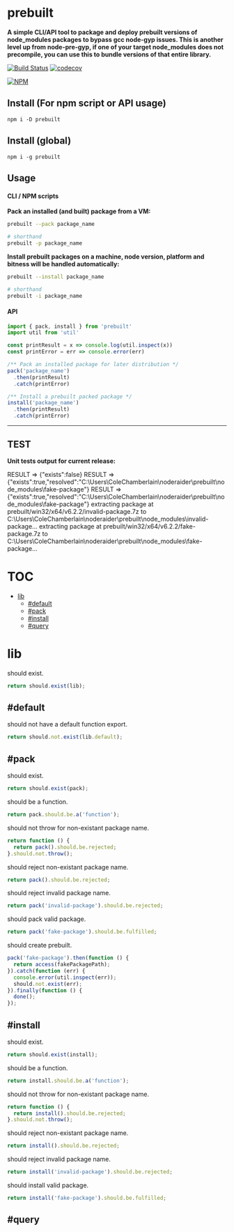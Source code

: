 # prebuilt

**A simple CLI/API tool to package and deploy prebuilt versions of node_modules packages to bypass gcc node-gyp issues. This is another level up from node-pre-gyp, if one of your target node_modules does not precompile, you can use this to bundle versions of that entire library.**


[![Build Status](https://travis-ci.org/noderaider/prebuilt.svg?branch=master)](https://travis-ci.org/noderaider/prebuilt)
[![codecov](https://codecov.io/gh/noderaider/prebuilt/branch/master/graph/badge.svg)](https://codecov.io/gh/noderaider/prebuilt)

[![NPM](https://nodei.co/npm/prebuilt.png?stars=true&downloads=true)](https://nodei.co/npm/prebuilt/)


## Install (For npm script or API usage)

`npm i -D prebuilt`

## Install (global)

`npm i -g prebuilt`

## Usage

#### CLI / NPM scripts

**Pack an installed (and built) package from a VM:**

```bash
prebuilt --pack package_name

# shorthand
prebuilt -p package_name
```

**Install prebuilt packages on a machine, node version, platform and bitness will be handled automatically:**

```bash
prebuilt --install package_name

# shorthand
prebuilt -i package_name
```


#### API

```js
import { pack, install } from 'prebuilt'
import util from 'util'

const printResult = x => console.log(util.inspect(x))
const printError = err => console.error(err)

/** Pack an installed package for later distribution */
pack('package_name')
  .then(printResult)
  .catch(printError)

/** Install a prebuilt packed package */
install('package_name')
  .then(printResult)
  .catch(printError)
```

---


## TEST

**Unit tests output for current release:**

RESULT => {"exists":false}
RESULT => {"exists":true,"resolved":"C:\\Users\\ColeChamberlain\\noderaider\\prebuilt\\node_modules\\fake-package"}
RESULT => {"exists":true,"resolved":"C:\\Users\\ColeChamberlain\\noderaider\\prebuilt\\node_modules\\fake-package"}
extracting package at prebuilt/win32/x64/v6.2.2/invalid-package.7z to C:\Users\ColeChamberlain\noderaider\prebuilt\node_modules\invalid-package...
extracting package at prebuilt/win32/x64/v6.2.2/fake-package.7z to C:\Users\ColeChamberlain\noderaider\prebuilt\node_modules\fake-package...
# TOC
   - [lib](#lib)
     - [#default](#lib-default)
     - [#pack](#lib-pack)
     - [#install](#lib-install)
     - [#query](#lib-query)
<a name=""></a>
 
<a name="lib"></a>
# lib
should exist.

```js
return should.exist(lib);
```

<a name="lib-default"></a>
## #default
should not have a default function export.

```js
return should.not.exist(lib.default);
```

<a name="lib-pack"></a>
## #pack
should exist.

```js
return should.exist(pack);
```

should be a function.

```js
return pack.should.be.a('function');
```

should not throw for non-existant package name.

```js
return function () {
  return pack().should.be.rejected;
}.should.not.throw();
```

should reject non-existant package name.

```js
return pack().should.be.rejected;
```

should reject invalid package name.

```js
return pack('invalid-package').should.be.rejected;
```

should pack valid package.

```js
return pack('fake-package').should.be.fulfilled;
```

should create prebuilt.

```js
pack('fake-package').then(function () {
  return access(fakePackagePath);
}).catch(function (err) {
  console.error(util.inspect(err));
  should.not.exist(err);
}).finally(function () {
  done();
});
```

<a name="lib-install"></a>
## #install
should exist.

```js
return should.exist(install);
```

should be a function.

```js
return install.should.be.a('function');
```

should not throw for non-existant package name.

```js
return function () {
  return install().should.be.rejected;
}.should.not.throw();
```

should reject non-existant package name.

```js
return install().should.be.rejected;
```

should reject invalid package name.

```js
return install('invalid-package').should.be.rejected;
```

should install valid package.

```js
return install('fake-package').should.be.fulfilled;
```

<a name="lib-query"></a>
## #query
